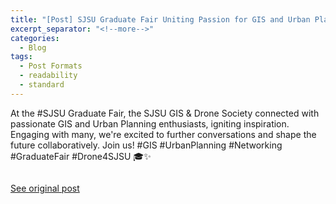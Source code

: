 ```yaml
---
title: "[Post] SJSU Graduate Fair Uniting Passion for GIS and Urban Planning"
excerpt_separator: "<!--more-->"
categories:
  - Blog
tags:
  - Post Formats
  - readability
  - standard
---
```

At the #SJSU Graduate Fair, the SJSU GIS & Drone Society connected with passionate GIS and Urban Planning enthusiasts, igniting inspiration. Engaging with many, we're excited to further conversations and shape the future collaboratively. Join us! #GIS #UrbanPlanning #Networking #GraduateFair #Drone4SJSU 🎓✨

<img src="{{ site.url }}{{ site.baseurl }}/assets/images/Posts/2023110301.jpg" alt="">

[See original post](https://www.linkedin.com/feed/update/urn:li:activity:7126332912957800448/)
